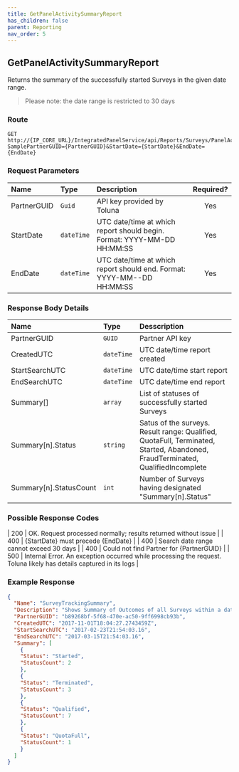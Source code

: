 ```yaml
---
title: GetPanelActivitySummaryReport
has_children: false
parent: Reporting
nav_order: 5
---
```


## GetPanelActivitySummaryReport

Returns the summary of the successfully started Surveys in the given date range.
>Please note: the date range is restricted to 30 days

### Route
```plaintext
GET http://{IP_CORE_URL}/IntegratedPanelService/api/Reports/Surveys/PanelActivitySummary?SamplePartnerGUID={PartnerGUID}&StartDate={StartDate}&EndDate={EndDate}
```

### Request Parameters

| Name | Type | Description | Required? |
| :--- | :--- | :--- | :---: |
| PartnerGUID | ```Guid``` | API key provided by Toluna | Yes |
| StartDate | ```dateTime``` | UTC date/time at which report should begin. Format: YYYY-MM-DD HH:MM:SS | Yes |
| EndDate | ```dateTime``` | UTC date/time at which report should end. Format: YYYY-MM--DD HH:MM:SS | Yes |

### Response Body Details

| Name | Type | Desscription |
| :--- | :--- | :--- |
| PartnerGUID | ```GUID``` | Partner API key |
| CreatedUTC | ```dateTime``` | UTC date/time report created |
| StartSearchUTC | ```dateTime``` | UTC date/time start report |
| EndSearchUTC | ```dateTime``` | UTC date/time end report |
| Summary[] | ```array``` | List of statuses of successfully started Surveys |
| Summary[n].Status | ```string``` | Satus of the surveys. Result range: Qualified, QuotaFull, Terminated, Started, Abandoned, FraudTerminated, QualifiedIncomplete |
| Summary[n].StatusCount | ```int``` | Number of Surveys having designated "Summary[n].Status" |

### Possible Response Codes

| 200 | OK. Request processed normally; results returned without issue |
| 400 | {StartDate} must precede {EndDate} |
| 400 | Search date range cannot exceed 30 days |
| 400 | Could not find Partner for {PartnerGUID} |
| 500 | Internal Error. An exception occurred while processing the request. Toluna likely has details captured in its logs |

### Example Response
```json
{
  "Name": "SurveyTrackingSummary",
  "Description": "Shows Summary of Outcomes of all Surveys within a data range",
  "PartnerGUID": "b89268bf-5f68-470e-ac50-9ff6998cb93b",
  "CreatedUTC": "2017-11-01T18:04:27.2743459Z",
  "StartSearchUTC": "2017-02-23T21:54:03.16",
  "EndSearchUTC": "2017-03-15T21:54:03.16",
  "Summary": [
    {
    "Status": "Started",
    "StatusCount": 2
    },
    {
    "Status": "Terminated",
    "StatusCount": 3
    },
    {
    "Status": "Qualified",
    "StatusCount": 7
    },
    {
    "Status": "QuotaFull",
    "StatusCount": 1
    }
  ]
}
```